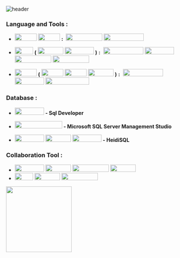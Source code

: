 ![header](https://capsule-render.vercel.app/api?type=waving&color=auto&height=190&section=header&text=Technologies%20Used&fontSize=65&fontAlign=40&fontAlignY=40)

### Language and Tools :
<!--  C#(ASP.Net, Unity) - VisualStudio, VisualStudioCode -->
* <img src="https://img.shields.io/badge/ASP.NET-%234D91C5.svg?style=for-the-badge&logo=aspnet&logoColor=white" width="60" height="20"> <img src="https://img.shields.io/badge/unity-%23000000.svg?style=for-the-badge&logo=unity&logoColor=white" width="60" height="20"> **:**&nbsp; 
<img src="https://img.shields.io/badge/Visual%20Studio-5C2D91.svg?style=for-the-badge&logo=visual-studio&logoColor=white" width="100" height="20"> <img src="https://img.shields.io/badge/Visual%20Studio%20Code-0078d7.svg?style=for-the-badge&logo=visual-studio-code&logoColor=white" width="110" height="20">

<!--Java(Spring, Android) - Eclipse, STS, intellij, AndroidStudio -->
* <img src="https://img.shields.io/badge/java-%23ED8B00.svg?style=for-the-badge&logo=openjdk&logoColor=white" width="50" height="20"> **(**
<img src="https://img.shields.io/badge/spring-%236DB33F.svg?style=for-the-badge&logo=spring&logoColor=white" width="70" height="20"> <img src="https://img.shields.io/badge/Android-3DDC84?style=for-the-badge&logo=android&logoColor=white" width="80" height="20"> **)** **:**&nbsp; <img src="https://img.shields.io/badge/Spring%20Tool%20Suite-6DB33F.svg?style=for-the-badge&logo=spring&logoColor=white" width="110" height="20"> <img src="https://img.shields.io/badge/Eclipse%20IDE-FE7A16.svg?style=for-the-badge&logo=eclipse-ide&logoColor=white" width="80" height="20"> <img src="https://img.shields.io/badge/IntelliJ%20IDEA-000000.svg?style=for-the-badge&logo=intellij-idea&logoColor=white" width="100" height="20"> <img src="https://img.shields.io/badge/Android%20Studio-346ac1?style=for-the-badge&logo=android-studio&logoColor=white" width="100" height="20">

<!-- Python - VisualStudioCode, PyCharm, jupyter notebook -->
* <img src="https://img.shields.io/badge/Python-3670A0?style=for-the-badge&logo=python&logoColor=ffdd54" width="60" height="20"> **(** <img src="https://img.shields.io/badge/Keras-%23D00000.svg?style=for-the-badge&logo=Keras&logoColor=white" width="60" height="20"> <img src="https://img.shields.io/badge/Flask-%23000.svg?style=for-the-badge&logo=flask&logoColor=white" width="60" height="20"> <img src="https://img.shields.io/badge/Swagger-%23Clojure?style=for-the-badge&logo=swagger&logoColor=white" width="70" height="20"> **)** **:**&nbsp; <img src="https://img.shields.io/badge/Visual%20Studio%20Code-0078d7.svg?style=for-the-badge&logo=visual-studio-code&logoColor=white" width="110" height="20"> <img src="https://img.shields.io/badge/PyCharm-143?style=for-the-badge&logo=pycharm&logoColor=black&color=black&labelColor=green" width="80" height="20"> <img src="https://img.shields.io/badge/Jupyter%20Notebook-%23FA0F00.svg?style=for-the-badge&logo=jupyter&logoColor=white" width="120" height="20">

### Database :
<!--* OracleDB - sqldeveloper  * MSSql - SQL Server   * Mysql, Marialdb - HeidiSQL --->
* <img src="https://img.shields.io/badge/Oracle-F80000?style=for-the-badge&logo=oracle&logoColor=white" width="80" height="20"> **- Sql Developer**

* <img src="https://img.shields.io/badge/Microsoft%20SQL%20Server-CC2927?style=for-the-badge&logo=microsoft%20sql%20server&logoColor=white" width="130" height="20"> **- Microsoft SQL Server Management Studio**

* <img src="https://img.shields.io/badge/SQLite-%2307405e.svg?style=for-the-badge&logo=sqlite&logoColor=white" width="80" height="20"> <img src="https://img.shields.io/badge/MySQL-4479A1.svg?style=for-the-badge&logo=mysql&logoColor=white" width="70" height="20"> <img src="https://img.shields.io/badge/MariaDB-003545?style=for-the-badge&logo=mariadb&logoColor=white" width="80" height="20"> **- HeidiSQL**


### Collaboration Tool :
<!--* Notion, Slack, Google Sheets  * Git, Github, Sourcetree   * Figma -->

* <img src="https://img.shields.io/badge/Notion-%23000000.svg?style=for-the-badge&logo=notion&logoColor=white" width="80" height="20"> <img src="https://img.shields.io/badge/Slack-4A154B?style=for-the-badge&logo=slack&logoColor=white" width="70" height="20"> <img src="https://img.shields.io/badge/Google%20Drive-4285F4?style=for-the-badge&logo=googledrive&logoColor=white" width="100" height="20"> <img src="https://img.shields.io/badge/Figma-%23FA0F00.svg?style=for-the-badge&logo=figma&logoColor=black" width="70" height="20">  
* <img src="https://img.shields.io/badge/Git-%23F05033.svg?style=for-the-badge&logo=git&logoColor=white" width="50" height="20"> <img src="https://img.shields.io/badge/GitHub-%23121011.svg?style=for-the-badge&logo=github&logoColor=white" width="70" height="20"> <img src="https://img.shields.io/badge/Sourcetree-4285F4.svg?style=for-the-badge&logo=git&logoColor=white" width="100" height="20">      
  
<a href="https://github.com/zigoom"><img align="center" style="height:180px" src="https://github-readme-stats.vercel.app/api/top-langs/?username=zigoom&layout=compact&theme=nord&hide_border=true" /></a> 
